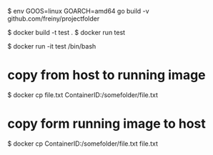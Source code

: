 $ env GOOS=linux GOARCH=amd64 go build -v github.com/freiny/projectfolder

$ docker build -t test .
$ docker run test

$ docker run -it test /bin/bash


# copy from host to running image
$ docker cp file.txt ContainerID:/somefolder/file.txt

# copy form running image to host
$ docker cp ContainerID:/somefolder/file.txt file.txt 

